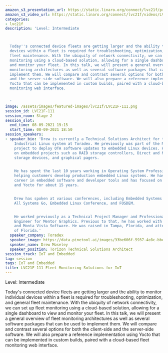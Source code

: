 ```yaml
---
amazon_s3_presentation_url: https://static.linaro.org/connect/lvc21f/presentations/LVC21F-111.pdf
amazon_s3_video_url: https://static.linaro.org/connect/lvc21f/videos/LVC21F-111.mp4
categories:
- lvc21f
description: 'Level: Intermediate



  Today''s connected device fleets are getting larger and the ability to monitor individual
  devices within a fleet is required for troubleshooting, optimization, and general
  fleet maintenance. With the ubiquity of network connectivity, we can set up fleet
  monitoring using a cloud-based solution, allowing for a single dashboard to view
  and monitor your fleet. In this talk, we will present a general overview of fleet
  monitoring architectures as well as several software packages that can be used to
  implement them. We will compare and contrast several options for both the client-side
  and the server-side software. We will also prepare a reference implementation using
  Yocto that can be implemented in custom builds, paired with a cloud-based fleet
  monitoring web interface.


  '
image: /assets/images/featured-images/lvc21f/LVC21F-111.png
session_id: LVC21F-111
session_room: Stage 2
session_slot:
  end_time: 08-09-2021 19:15
  start_time: 08-09-2021 18:50
session_speakers:
- speaker_bio: 'Drew is currently a Technical Solutions Architect for the Torizon
    Industrial Linux system at Toradex. He previously was part of the Mender.io open-source
    project to deploy OTA software updates to embedded Linux devices. He has worked
    on embedded projects such as RAID storage controllers, Direct and Network-attached
    storage devices, and graphical pagers.


    He has spent the last 10 years working in Operating System Professional Services
    helping customers develop production embedded Linux systems. He has spent his
    career in embedded software and developer tools and has focused on Embedded Linux
    and Yocto for about 15 years.


    Drew has spoken at various conferences, including Embedded Systems Conference,
    All Systems Go, Embedded Linux Conference, and FOSDEM.


    He worked previously as a Technical Project Manager and Professional Services
    Engineer for Mentor Graphics. Previous to that, he has worked with Red Hat, Intel,
    and Monta Vista Software. He was raised in Tampa, Florida, and attended the University
    of Florida.'
  speaker_company: Toradex
  speaker_image: https://data.pinetool.ai/images/33be606f-5937-4e8c-bbe1-3b45c278dcea.jpeg
  speaker_name: Drew Moseley
  speaker_position: Torizon Technical Solutions Architect
session_track: IoT and Embedded
tag: session
tags: IoT and Embedded
title: LVC21F-111 Fleet Monitoring Solutions for IoT
---
```


Level: Intermediate


Today's connected device fleets are getting larger and the ability to monitor individual devices within a fleet is required for troubleshooting, optimization, and general fleet maintenance. With the ubiquity of network connectivity, we can set up fleet monitoring using a cloud-based solution, allowing for a single dashboard to view and monitor your fleet. In this talk, we will present a general overview of fleet monitoring architectures as well as several software packages that can be used to implement them. We will compare and contrast several options for both the client-side and the server-side software. We will also prepare a reference implementation using Yocto that can be implemented in custom builds, paired with a cloud-based fleet monitoring web interface.